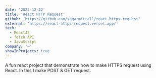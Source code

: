 ```yaml
---
date: '2022-12-22'
title: 'React HTTP Request'
github: 'https://github.com/sagarmittal1/react-https-request'
external: 'https://react-https-request.vercel.app/'
tech:
  - ReactJS
  - fetch API
  - JavaScript
company: '—'
showInProjects: true
---
```


A fun react project that demonstrate how to make HTTPS request using React. In this I make POST & GET request.
